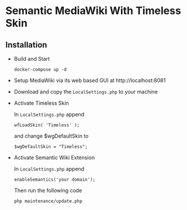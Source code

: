 # Semantic MediaWiki With Timeless Skin

## Installation

- Build and Start

  ```
  docker-compose up -d
  ```

- Setup MediaWiki via its web based GUI at http://localhost:8081

- Download and copy the `LocalSettings.php` to your machine

- Activate Timeless Skin

  In `LocalSettings.php` append

  ```
  wfLoadSkin( 'Timeless' );

  ```

  and change $wgDefaultSkin to

  ```
  $wgDefaultSkin = "Timeless";
  ```

- Activate Semantic Wiki Extension

  In `LocalSettings.php` append

  ```
  enableSemantics('your domain');
  ```
  
  Then run the following code
  
  ```
  php maintenance/update.php
  ```
